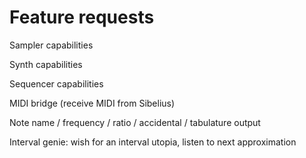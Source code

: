 # Feature requests

Sampler capabilities

Synth capabilities

Sequencer capabilities

MIDI bridge (receive MIDI from Sibelius)

Note name / frequency / ratio / accidental / tabulature output

Interval genie: wish for an interval utopia, listen to next approximation


